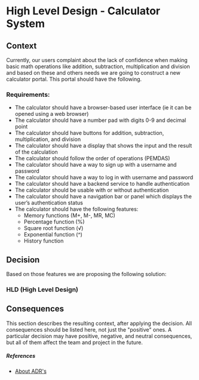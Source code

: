 # High Level Design - Calculator System

## Context

Currently, our users complaint about the lack of confidence when making basic math operations like addition, subtraction, multiplication and division and based on these and others needs we are going to construct a new calculator portal. This portal should have the following.

### Requirements:

- The calculator should have a browser-based user interface (ie it can be opened using a web
  browser)
- The calculator should have a number pad with digits 0-9 and decimal point
- The calculator should have buttons for addition, subtraction, multiplication, and division
- The calculator should have a display that shows the input and the result of the calculation
- The calculator should follow the order of operations (PEMDAS)
- The calculator should have a way to sign up with a username and password
- The calculator should have a way to log in with username and password
- The calculator should have a backend service to handle authentication
- The calculator should be usable with or without authentication
- The calculator should have a navigation bar or panel which displays the user’s authentication status
- The calculator should have the following features:
  - Memory functions (M+, M-, MR, MC)
  - Percentage function (%)
  - Square root function (√)
  - Exponential function (^)
  - History function

## Decision

Based on those features we are proposing the following solution:

### HLD (High Level Design)

## Consequences

This section describes the resulting context, after applying the decision. All consequences should be listed here, not just the "positive" ones. A particular decision may have positive, negative, and neutral consequences, but all of them affect the team and project in the future.

##### References

- [About ADR's](https://github.com/joelparkerhenderson/architecture-decision-record)
